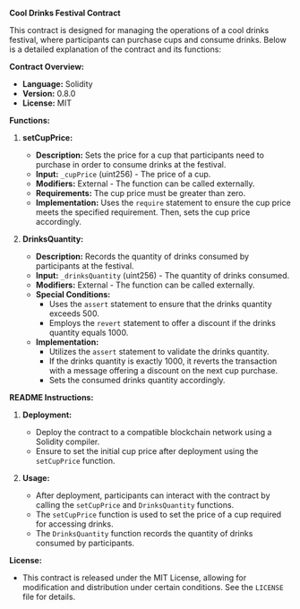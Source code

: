 **Cool Drinks Festival Contract**

This contract is designed for managing the operations of a cool drinks festival, where participants can purchase cups and consume drinks. Below is a detailed explanation of the contract and its functions:

**Contract Overview:**
- **Language:** Solidity
- **Version:** 0.8.0
- **License:** MIT

**Functions:**

1. **setCupPrice:**  
   - **Description:** Sets the price for a cup that participants need to purchase in order to consume drinks at the festival.
   - **Input:** `_cupPrice` (uint256) - The price of a cup.
   - **Modifiers:** External - The function can be called externally.
   - **Requirements:** The cup price must be greater than zero.
   - **Implementation:** Uses the `require` statement to ensure the cup price meets the specified requirement. Then, sets the cup price accordingly.

2. **DrinksQuantity:**  
   - **Description:** Records the quantity of drinks consumed by participants at the festival.
   - **Input:** `_drinksQuantity` (uint256) - The quantity of drinks consumed.
   - **Modifiers:** External - The function can be called externally.
   - **Special Conditions:**
       - Uses the `assert` statement to ensure that the drinks quantity exceeds 500.
       - Employs the `revert` statement to offer a discount if the drinks quantity equals 1000.
   - **Implementation:** 
       - Utilizes the `assert` statement to validate the drinks quantity.
       - If the drinks quantity is exactly 1000, it reverts the transaction with a message offering a discount on the next cup purchase.
       - Sets the consumed drinks quantity accordingly.

**README Instructions:**

1. **Deployment:**
   - Deploy the contract to a compatible blockchain network using a Solidity compiler.
   - Ensure to set the initial cup price after deployment using the `setCupPrice` function.

2. **Usage:**
   - After deployment, participants can interact with the contract by calling the `setCupPrice` and `DrinksQuantity` functions.
   - The `setCupPrice` function is used to set the price of a cup required for accessing drinks.
   - The `DrinksQuantity` function records the quantity of drinks consumed by participants.

**License:**
- This contract is released under the MIT License, allowing for modification and distribution under certain conditions. See the `LICENSE` file for details.
